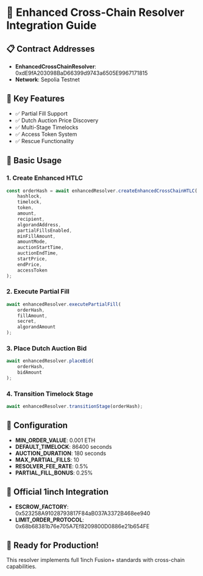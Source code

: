 # 🚀 Enhanced Cross-Chain Resolver Integration Guide

## 📋 Contract Addresses
- **EnhancedCrossChainResolver**: 0xdE9fA203098BaD66399d9743a6505E9967171815
- **Network**: Sepolia Testnet

## 🎯 Key Features
- ✅ Partial Fill Support
- ✅ Dutch Auction Price Discovery
- ✅ Multi-Stage Timelocks
- ✅ Access Token System
- ✅ Rescue Functionality

## 🔧 Basic Usage

### 1. Create Enhanced HTLC
```javascript
const orderHash = await enhancedResolver.createEnhancedCrossChainHTLC(
    hashlock,
    timelock,
    token,
    amount,
    recipient,
    algorandAddress,
    partialFillsEnabled,
    minFillAmount,
    amountMode,
    auctionStartTime,
    auctionEndTime,
    startPrice,
    endPrice,
    accessToken
);
```

### 2. Execute Partial Fill
```javascript
await enhancedResolver.executePartialFill(
    orderHash,
    fillAmount,
    secret,
    algorandAmount
);
```

### 3. Place Dutch Auction Bid
```javascript
await enhancedResolver.placeBid(
    orderHash,
    bidAmount
);
```

### 4. Transition Timelock Stage
```javascript
await enhancedResolver.transitionStage(orderHash);
```

## 🎯 Configuration
- **MIN_ORDER_VALUE**: 0.001 ETH
- **DEFAULT_TIMELOCK**: 86400 seconds
- **AUCTION_DURATION**: 180 seconds
- **MAX_PARTIAL_FILLS**: 10
- **RESOLVER_FEE_RATE**: 0.5%
- **PARTIAL_FILL_BONUS**: 0.25%

## 🔗 Official 1inch Integration
- **ESCROW_FACTORY**: 0x523258A91028793817F84aB037A3372B468ee940
- **LIMIT_ORDER_PROTOCOL**: 0x68b68381b76e705A7Ef8209800D0886e21b654FE

## 🚀 Ready for Production!
This resolver implements full 1inch Fusion+ standards with cross-chain capabilities.
